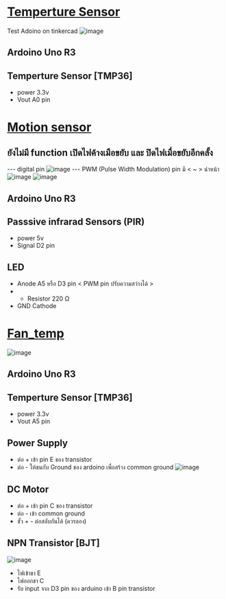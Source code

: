# [Temperture Sensor](https://www.tinkercad.com/things/jaCmC2YXz33-arduino-senser-tmp36)
Test Adoino on tinkercad
![image](https://github.com/user-attachments/assets/bda4bf09-9dc5-48cb-9d33-678110206eef)
## Ardoino Uno R3
## Temperture Sensor [TMP36]
- power 3.3v
- Vout A0 pin
# [Motion sensor](https://www.tinkercad.com/things/3eUQEekE9Ae-ardoino-motion-sensor)
## ยังไม่มี function เปิดไฟค้างเมือขยับ และ ปิดไฟเมื่อขยับอีกคลั้ง
--- digital pin
![image](https://github.com/user-attachments/assets/49416acc-f4b5-4024-ab0f-e2199607184c)
--- PWM (Pulse Width Modulation) pin มี < ~ > นำหน้า  
![image](https://github.com/user-attachments/assets/edbdf625-0766-44cc-82cf-b6820ac5151b)
![image](https://github.com/user-attachments/assets/2192d6ae-20eb-4f94-a209-80f7e8d3d6bf)
## Ardoino Uno R3
## Passsive infrarad Sensors (PIR)
- power 5v
- Signal D2 pin
## LED
- Anode A5 หรือ D3 pin < PWM pin ปรับความสว่างได้ >
- - Resistor 220 Ω
- GND Cathode
# [Fan_temp](https://www.tinkercad.com/things/eaFdEfftEAM-ardoinofan)
![image](https://github.com/user-attachments/assets/2d13f8cd-6884-43c0-a58c-5277c76b8e90)
## Ardoino Uno R3
## Temperture Sensor [TMP36]
- power 3.3v
- Vout A5 pin
## Power Supply
- ต่อ + เข้า pin E ของ transistor
- ต่อ - ให้ชนกับ Ground ของ ardoino เพื่อสร้าง common ground
![image](https://github.com/user-attachments/assets/a81fee4e-d42d-45a1-9d7b-0aac4138ab1b)

## DC Motor
- ต่อ + เข้า pin C ของ transistor
- ต่อ - เข้า common ground
- ขั้ว + - ต่อสลับกันได้ (ควรลอง)
## NPN Transistor [BJT]
![image](https://github.com/user-attachments/assets/e25fdd58-3f83-40d1-be91-db7a1460b71e)
- ไฟเข้าขา E
- ไฟออกขา C
- รับ input จาก D3 pin ของ arduino เข้า B pin transistor


